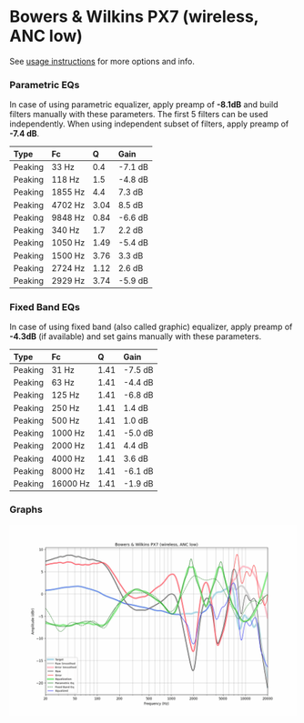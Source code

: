 # Bowers & Wilkins PX7 (wireless, ANC low)
See [usage instructions](https://github.com/jaakkopasanen/AutoEq#usage) for more options and info.

### Parametric EQs
In case of using parametric equalizer, apply preamp of **-8.1dB** and build filters manually
with these parameters. The first 5 filters can be used independently.
When using independent subset of filters, apply preamp of **-7.4 dB**.

| Type    | Fc      |    Q | Gain    |
|:--------|:--------|:-----|:--------|
| Peaking | 33 Hz   | 0.4  | -7.1 dB |
| Peaking | 118 Hz  | 1.5  | -4.8 dB |
| Peaking | 1855 Hz | 4.4  | 7.3 dB  |
| Peaking | 4702 Hz | 3.04 | 8.5 dB  |
| Peaking | 9848 Hz | 0.84 | -6.6 dB |
| Peaking | 340 Hz  | 1.7  | 2.2 dB  |
| Peaking | 1050 Hz | 1.49 | -5.4 dB |
| Peaking | 1500 Hz | 3.76 | 3.3 dB  |
| Peaking | 2724 Hz | 1.12 | 2.6 dB  |
| Peaking | 2929 Hz | 3.74 | -5.9 dB |

### Fixed Band EQs
In case of using fixed band (also called graphic) equalizer, apply preamp of **-4.3dB**
(if available) and set gains manually with these parameters.

| Type    | Fc       |    Q | Gain    |
|:--------|:---------|:-----|:--------|
| Peaking | 31 Hz    | 1.41 | -7.5 dB |
| Peaking | 63 Hz    | 1.41 | -4.4 dB |
| Peaking | 125 Hz   | 1.41 | -6.8 dB |
| Peaking | 250 Hz   | 1.41 | 1.4 dB  |
| Peaking | 500 Hz   | 1.41 | 1.0 dB  |
| Peaking | 1000 Hz  | 1.41 | -5.0 dB |
| Peaking | 2000 Hz  | 1.41 | 4.4 dB  |
| Peaking | 4000 Hz  | 1.41 | 3.6 dB  |
| Peaking | 8000 Hz  | 1.41 | -6.1 dB |
| Peaking | 16000 Hz | 1.41 | -1.9 dB |

### Graphs
![](./Bowers%20&%20Wilkins%20PX7%20(wireless,%20ANC%20low).png)